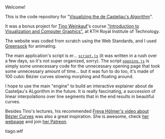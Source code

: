 Welcome!

This is the code repository for "[Visualizing the de Casteljau's Algorithm](https://tiago-kth.github.io/visgraf/)". 

It was a bonus project for [Tino Weinkauf](https://www.kth.se/profile/weinkauf)'s course ["Introduction to Visualization and Computer Graphics"](https://www.kth.se/student/kurser/kurs/DD2258?l=en), at KTH Royal Institute of Technology.

The website was coded from scratch using the Web Standards, and I used [Greensock](https://greensock.com/) for animating.

The main application's script is er... [`script.js`](https://github.com/tiago-kth/visgraf/blob/main/script.js) (it was written in a rush over a few days, so it's not super organized, sorry). The script [`opening.js`](https://github.com/tiago-kth/visgraf/blob/main/opening.js) is simply some unnecessary code for the unnecessary opening page that took some unnecessary amount of time... but it was fun to do too, it's made of 100 cubic Bézier curves slowing morphing and floating around.

I hope to use the main "engine" to build an interactive explainer about de Casteljau's ALgorithm in the future. It is really fascinating, a succession of linear interpolations over line segments that in the end results in beautiful curves.

Besides Tino's lectures, his recommended [Freya Hólmer's video about Bézier Curves](https://www.youtube.com/watch?v=aVwxzDHniEw) was also a great inspiration. She is awesome, check [her webpage](https://acegikmo.com/) and join [her Patreon](https://www.patreon.com/acegikmo).

tiago.wtf


 
